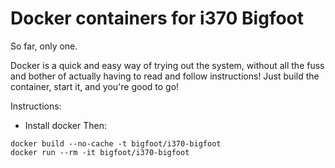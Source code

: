 # Docker containers for i370 Bigfoot
So far, only one.

Docker is a quick and easy way of trying out the system, without all the
fuss and bother of actually having to read and follow instructions! Just
build the container, start it, and you're good to go!

Instructions:
* Install docker
Then:
```
docker build --no-cache -t bigfoot/i370-bigfoot
docker run --rm -it bigfoot/i370-bigfoot
```
